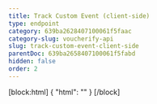 ```yaml
---
title: Track Custom Event (client-side)
type: endpoint
category: 639ba2628407100061f5faac
category-slug: voucherify-api
slug: track-custom-event-client-side
parentDoc: 639ba2658407100061f5fabd
hidden: false
order: 2
---
```

[block:html]
{
  "html": "<style>\n[title=\"Toggle library\"] { \n  display: none; }\n.LanguagePicker-divider { \n  display: none; }\n.Playground-section3VTXuaYZivJK > .APISectionHeader3LN_-QIR0m7x {\n  display: none; }\n.LanguagePicker-languages1qVVo_v6AlP9 {\n  display: none; }\n</style>"
}
[/block]